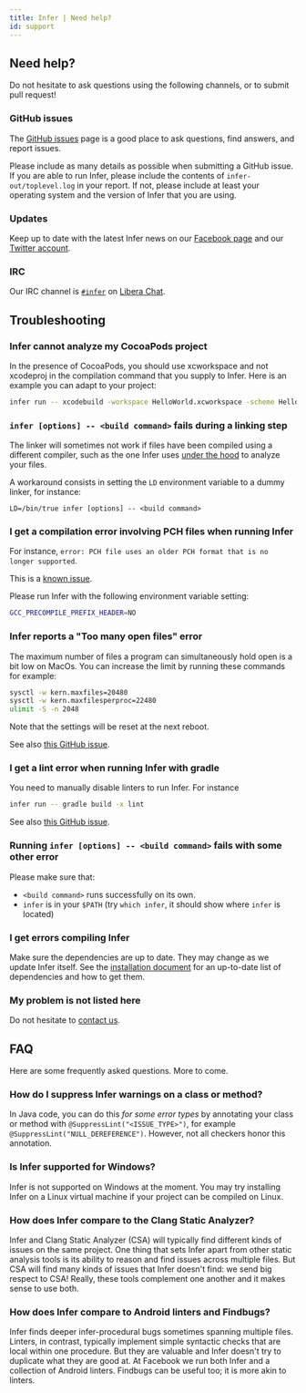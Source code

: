 ```yaml
---
title: Infer | Need help?
id: support
---
```


## Need help?

Do not hesitate to ask questions using the following channels, or to submit pull
request!

### GitHub issues

The [GitHub issues](https://github.com/facebook/Infer/issues) page is a good
place to ask questions, find answers, and report issues.

Please include as many details as possible when submitting a GitHub issue. If
you are able to run Infer, please include the contents of
`infer-out/toplevel.log` in your report. If not, please include at least your
operating system and the version of Infer that you are using.

### Updates

Keep up to date with the latest Infer news on our
[Facebook page](https://www.facebook.com/inferstaticanalyzer/) and our
[Twitter account](https://twitter.com/fbinfer).

### IRC

Our IRC channel is [`#infer`](irc://irc.libera.chat/infer) on [Libera Chat](https://libera.chat/).

## Troubleshooting

### Infer cannot analyze my CocoaPods project

In the presence of CocoaPods, you should use xcworkspace and not xcodeproj in
the compilation command that you supply to Infer. Here is an example you can
adapt to your project:

```bash
infer run -- xcodebuild -workspace HelloWorld.xcworkspace -scheme HelloWorld
```

### `infer [options] -- <build command>` fails during a linking step

The linker will sometimes not work if files have been compiled using a different
compiler, such as the one Infer uses [under the hood](/docs/1.1.0/infer-workflow) to
analyze your files.

A workaround consists in setting the `LD` environment variable to a dummy
linker, for instance:

```
LD=/bin/true infer [options] -- <build command>
```

### I get a compilation error involving PCH files when running Infer

For instance,
`error: PCH file uses an older PCH format that is no longer supported`.

This is a [known issue](https://github.com/facebook/infer/issues/96).

Please run Infer with the following environment variable setting:

```bash
GCC_PRECOMPILE_PREFIX_HEADER=NO
```

### Infer reports a "Too many open files" error

The maximum number of files a program can simultaneously hold open is a bit low
on MacOs. You can increase the limit by running these commands for example:

```bash
sysctl -w kern.maxfiles=20480
sysctl -w kern.maxfilesperproc=22480
ulimit -S -n 2048
```

Note that the settings will be reset at the next reboot.

See also [this GitHub issue](https://github.com/facebook/infer/issues/22).

### I get a lint error when running Infer with gradle

You need to manually disable linters to run Infer. For instance

```bash
infer run -- gradle build -x lint
```

See also [this GitHub issue](https://github.com/facebook/infer/issues/58).

### Running `infer [options] -- <build command>` fails with some other error

Please make sure that:

- `<build command>` runs successfully on its own.
- `infer` is in your `$PATH` (try `which infer`, it should show where `infer` is
  located)

### I get errors compiling Infer

Make sure the dependencies are up to date. They may change as we
update Infer itself. See the [installation
document](https://github.com/facebook/infer/blob/main/INSTALL.md)
for an up-to-date list of dependencies and how to get them.

### My problem is not listed here

Do not hesitate to [contact us](#need-help).

## FAQ

Here are some frequently asked questions. More to come.

### How do I suppress Infer warnings on a class or method?

In Java code, you can do this *for some error types* by annotating
your class or method with `@SuppressLint("<ISSUE_TYPE>")`, for example
`@SuppressLint("NULL_DEREFERENCE")`. However, not all checkers honor
this annotation.

### Is Infer supported for Windows?

Infer is not supported on Windows at the moment. You may try installing Infer on
a Linux virtual machine if your project can be compiled on Linux.

### How does Infer compare to the Clang Static Analyzer?

Infer and Clang Static Analyzer (CSA) will typically find different
kinds of issues on the same project. One thing that sets Infer apart
from other static analysis tools is its ability to reason and find
issues across multiple files. But CSA will find many kinds of issues
that Infer doesn't find: we send big respect to CSA! Really, these
tools complement one another and it makes sense to use both.

### How does Infer compare to Android linters and Findbugs?

Infer finds deeper infer-procedural bugs sometimes spanning multiple files.
Linters, in contrast, typically implement simple syntactic checks that are local
within one procedure. But they are valuable and Infer doesn't try to duplicate
what they are good at. At Facebook we run both Infer and a collection of Android
linters. Findbugs can be useful too; it is more akin to linters.
